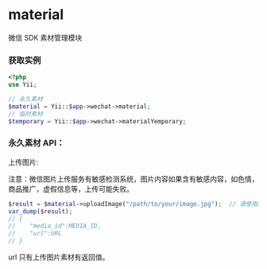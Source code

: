 # material
微信 SDK 素材管理模块

### 获取实例

```php
<?php
use Yii;

// 永久素材
$material = Yii::$app->wechat->material;
// 临时素材
$temporary = Yii::$app->wechat->materialYemporary;

```

### 永久素材 API：

上传图片:

注意：微信图片上传服务有敏感检测系统，图片内容如果含有敏感内容，如色情，商品推广，虚假信息等，上传可能失败。

```php
$result = $material->uploadImage("/path/to/your/image.jpg");  // 请使用绝对路径写法！除非你正确的理解了相对路径（好多人是没理解对的）！
var_dump($result);
// {
//    "media_id":MEDIA_ID,
//    "url":URL
// }
```

url 只有上传图片素材有返回值。
